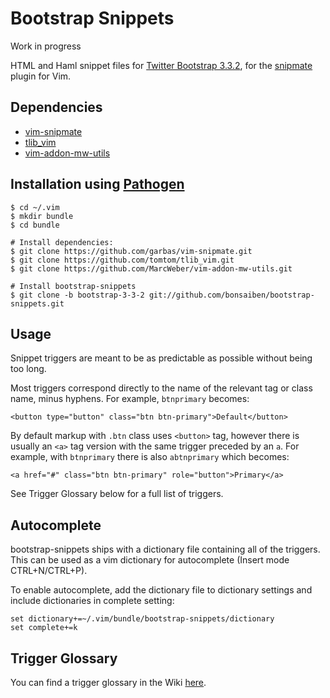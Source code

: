 # Bootstrap Snippets

Work in progress

HTML and Haml snippet files for [Twitter Bootstrap 3.3.2](http://getbootstrap.com/), for the [snipmate](https://github.com/garbas/vim-snipmate) plugin for Vim.

## Dependencies

- [vim-snipmate](https://github.com/garbas/vim-snipmate)
- [tlib\_vim](https://github.com/tomtom/tlib_vim)
- [vim-addon-mw-utils](https://github.com/MarcWeber/vim-addon-mw-utils)

## Installation using [Pathogen](https://github.com/tpope/vim-pathogen)

    $ cd ~/.vim
    $ mkdir bundle
    $ cd bundle

    # Install dependencies:
    $ git clone https://github.com/garbas/vim-snipmate.git
    $ git clone https://github.com/tomtom/tlib_vim.git
    $ git clone https://github.com/MarcWeber/vim-addon-mw-utils.git

    # Install bootstrap-snippets
    $ git clone -b bootstrap-3-3-2 git://github.com/bonsaiben/bootstrap-snippets.git


## Usage

Snippet triggers are meant to be as predictable as possible without being too long.

Most triggers correspond directly to the name of the relevant tag or class name, minus hyphens. For example, `btnprimary` becomes:

    <button type="button" class="btn btn-primary">Default</button>

By default markup with `.btn` class uses `<button>` tag, however there is usually an `<a>` tag version with the same trigger preceded by an `a`. For example, with `btnprimary` there is also `abtnprimary` which becomes:

    <a href="#" class="btn btn-primary" role="button">Primary</a>

See Trigger Glossary below for a full list of triggers.

## Autocomplete

bootstrap-snippets ships with a dictionary file containing all of the triggers. This can be used as a vim dictionary for autocomplete (Insert mode CTRL+N/CTRL+P).

To enable autocomplete, add the dictionary file to dictionary settings and include dictionaries in complete setting:

```vim
set dictionary+=~/.vim/bundle/bootstrap-snippets/dictionary
set complete+=k
```

## Trigger Glossary

You can find a trigger glossary in the Wiki [here](https://github.com/bonsaiben/bootstrap-snippets/wiki/Trigger-Glossary).
